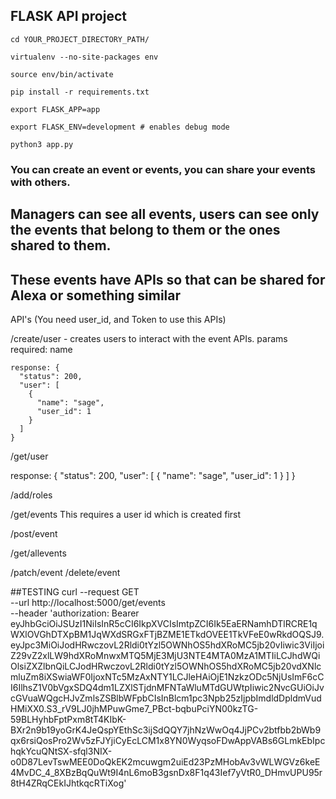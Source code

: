 ## FLASK API project

``` 
cd YOUR_PROJECT_DIRECTORY_PATH/

virtualenv --no-site-packages env

source env/bin/activate

pip install -r requirements.txt

export FLASK_APP=app

export FLASK_ENV=development # enables debug mode

python3 app.py 
```

### You can create an event or events, you can share your events with others.
## Managers can see all events, users can see only the events that belong to them or the ones shared to them.
## These events have APIs so that can be shared for Alexa or something similar 


API's (You need user_id, and Token to use this APIs)

/create/user - creates users to interact with the event APIs.
params required: name
```
response: {
  "status": 200,
  "user": [
    {
      "name": "sage",
      "user_id": 1
    }
  ]
}
```

/get/user

response: {
  "status": 200,
  "user": [
    {
      "name": "sage",
      "user_id": 1
    }
  ]
}

/add/roles 

/get/events
This requires a user id which is created first

/post/event

/get/allevents


/patch/event
/delete/event

##TESTING 
curl --request GET \
  --url http://localhost:5000/get/events \
  --header 'authorization: Bearer eyJhbGciOiJSUzI1NiIsInR5cCI6IkpXVCIsImtpZCI6Ik5EaERNamhDTlRCRE1qWXlOVGhDTXpBM1JqWXdSRGxFTjBZME1ETkdOVEE1TkVFeE0wRkdOQSJ9.eyJpc3MiOiJodHRwczovL2Rldi0tYzl5OWNhOS5hdXRoMC5jb20vIiwic3ViIjoiZ29vZ2xlLW9hdXRoMnwxMTQ5MjE3MjU3NTE4MTA0MzA1MTIiLCJhdWQiOlsiZXZlbnQiLCJodHRwczovL2Rldi0tYzl5OWNhOS5hdXRoMC5jb20vdXNlcmluZm8iXSwiaWF0IjoxNTc5MzAxNTY1LCJleHAiOjE1NzkzODc5NjUsImF6cCI6IlhsZ1V0bVgxSDQ4dm1LZXlSTjdnMFNTaWluMTdGUWtpIiwic2NvcGUiOiJvcGVuaWQgcHJvZmlsZSBlbWFpbCIsInBlcm1pc3Npb25zIjpbImdldDpldmVudHMiXX0.S3_rV9LJ0jhMPuwGme7_PBct-bqbuPciYN00kzTG-59BLHyhbFptPxm8tT4KIbK-BXr2n9b19yoGrK4JeQspYEthSc3ijSdQQY7jhNzWwOq4JjPCv2btfbb2bWb9qx6rsiQosPro2Wv5zFJYjiCyEcLCM1x8YN0WyqsoFDwAppVABs6GLmkEbIpchqkYcuQNtSX-sfql3NIX-o0D87LevTswMEE0DoQkEK2mcuwgm2uiEd23PzMHobAv3vWLWGVz6keE4MvDC_4_8XBzBqQuWt9I4nL6moB3gsnDx8F1q43Ief7yVtR0_DHmvUPU95r8tH4ZRqCEkIJhtkqcRTiXog'
